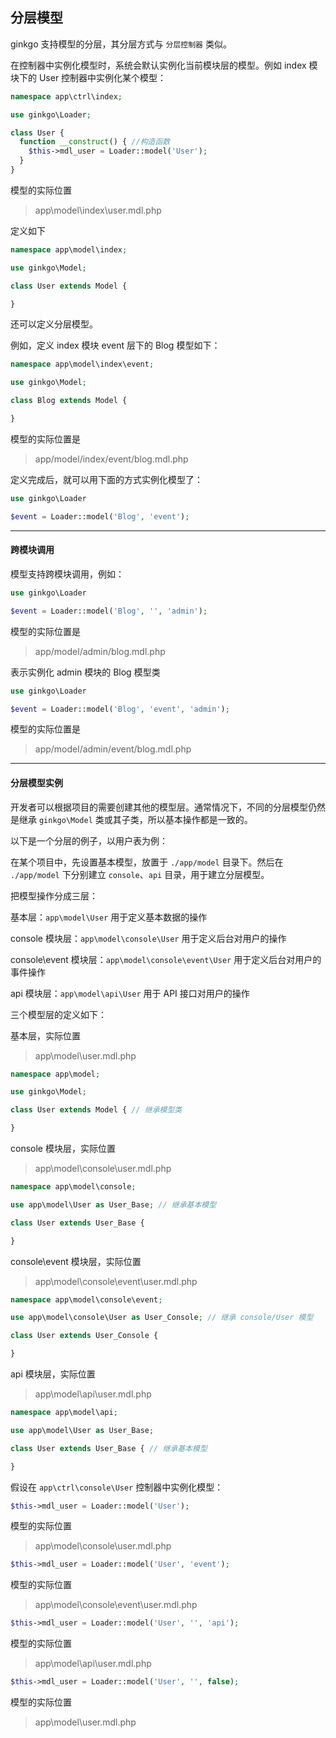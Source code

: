 ## 分层模型

ginkgo 支持模型的分层，其分层方式与 `分层控制器` 类似。

在控制器中实例化模型时，系统会默认实例化当前模块层的模型。例如 index 模块下的 User 控制器中实例化某个模型：

``` php
namespace app\ctrl\index;

use ginkgo\Loader;

class User {
  function __construct() { //构造函数
    $this->mdl_user = Loader::model('User');
  }
}
```

模型的实际位置

> app\model\index\user.mdl.php

定义如下

``` php
namespace app\model\index;

use ginkgo\Model;

class User extends Model {

}
```

还可以定义分层模型。

例如，定义 index 模块 event 层下的 Blog 模型如下：

``` php
namespace app\model\index\event;

use ginkgo\Model;

class Blog extends Model {

}
```

模型的实际位置是

> app/model/index/event/blog.mdl.php

定义完成后，就可以用下面的方式实例化模型了：

``` php
use ginkgo\Loader

$event = Loader::model('Blog', 'event');
```
----------

#### 跨模块调用

模型支持跨模块调用，例如：

``` php
use ginkgo\Loader

$event = Loader::model('Blog', '', 'admin');
```

模型的实际位置是

> app/model/admin/blog.mdl.php

表示实例化 admin 模块的 Blog 模型类

``` php
use ginkgo\Loader

$event = Loader::model('Blog', 'event', 'admin');
```

模型的实际位置是

> app/model/admin/event/blog.mdl.php

----------

#### 分层模型实例

开发者可以根据项目的需要创建其他的模型层。通常情况下，不同的分层模型仍然是继承 `ginkgo\Model` 类或其子类，所以基本操作都是一致的。

以下是一个分层的例子，以用户表为例：

在某个项目中，先设置基本模型，放置于 `./app/model` 目录下。然后在 `./app/model` 下分别建立 `console`、`api` 目录，用于建立分层模型。

把模型操作分成三层：

基本层：`app\model\User` 用于定义基本数据的操作

console 模块层：`app\model\console\User` 用于定义后台对用户的操作

console\event 模块层：`app\model\console\event\User` 用于定义后台对用户的事件操作

api 模块层：`app\model\api\User` 用于 API 接口对用户的操作

三个模型层的定义如下：

基本层，实际位置

> app\model\user.mdl.php

``` php
namespace app\model;

use ginkgo\Model;

class User extends Model { // 继承模型类

}
```

console 模块层，实际位置

> app\model\console\user.mdl.php

``` php
namespace app\model\console;

use app\model\User as User_Base; // 继承基本模型

class User extends User_Base {

}
```

console\event 模块层，实际位置

> app\model\console\event\user.mdl.php

``` php
namespace app\model\console\event;

use app\model\console\User as User_Console; // 继承 console/User 模型

class User extends User_Console {

}
```

api 模块层，实际位置

> app\model\api\user.mdl.php

``` php
namespace app\model\api;

use app\model\User as User_Base;

class User extends User_Base { // 继承基本模型

}
```

假设在 `app\ctrl\console\User` 控制器中实例化模型：

``` php
$this->mdl_user = Loader::model('User');
```

模型的实际位置

> app\model\console\user.mdl.php

``` php
$this->mdl_user = Loader::model('User', 'event');
```

模型的实际位置

> app\model\console\event\user.mdl.php

``` php
$this->mdl_user = Loader::model('User', '', 'api');
```

模型的实际位置

> app\model\api\user.mdl.php

``` php
$this->mdl_user = Loader::model('User', '', false);
```

模型的实际位置

> app\model\user.mdl.php
